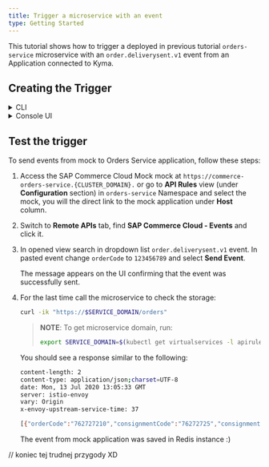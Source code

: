 ```yaml
---
title: Trigger a microservice with an event
type: Getting Started
---
```


This tutorial shows how to trigger a deployed in previous tutorial `orders-service` microservice with an `order.deliverysent.v1` event from an Application connected to Kyma.

## Creating the Trigger

<div tabs name="steps" group="trigger-function">
  <details>
  <summary label="cli">
  CLI
  </summary>

1. Create a Trigger CR for `orders-service` microservice to subscribe application to an `order.deliverysent.v1` event from `commerce-mock` Application:

   ```yaml
   cat <<EOF | kubectl apply -f  -
   apiVersion: eventing.knative.dev/v1alpha1
   kind: Trigger
   metadata:
     name: orders-service-event
     namespace: orders-service
   spec:
     broker: default
     filter:
       attributes:
         eventtypeversion: v1
         source: commerce-mock
         type: order.deliverysent
     subscriber:
       ref:
         apiVersion: v1
         kind: Service
         name: orders-service
         namespace: orders-service
   EOF
   ```

   - **spec.filter.attributes.eventtypeversion** points to the specific event version, on our case it is `v1`.
   - **spec.filter.attributes.source** is taken from the name of the Application CR and specifies the source of events. In our example, it is created `commerce-mock` mock.
   - **spec.filter.attributes.type** points to the given event type to which you want to subscribe microservice. In our case, it is `order.deliverysent`.

2. Check if the Trigger CR was created successfully and is ready. The CR `Ready` condition should state `True`:

   ```bash
   kubectl get trigger orders-service-event -n orders-service -o=jsonpath="{.status.conditions[2].status}"
   ```

  </details>
  <details>
  <summary label="console-ui">
  Console UI
  </summary>

1. If you aren't in the view of Namespace `orders-service` in the Kyma Console, select a `orders-service` Namespace from the drop-down list in the top navigation panel.

2. Go to the **Services** view (under **Operation** section) in the left navigation panel and navigate to `orders-service` Service.

3. Once in the Service details view, select **Add Event Trigger** in the **Event Triggers** section.

4. Find `order.deliverysent` event with `v1` version from `commerce-mock` Application, check it and click **Add**.

   The message appears on the UI confirming that the Event Trigger was successfully created, and you will see it in the **Event Triggers** section of Service's details view.

  </details>
</div>

## Test the trigger

To send events from mock to Orders Service application, follow these steps:  

1. Access the SAP Commerce Cloud Mock mock at `https://commerce-orders-service.{CLUSTER_DOMAIN}.` or go to **API Rules** view (under **Configuration** section) in `orders-service` Namespace and select the mock, you will the direct link to the mock application under **Host** column.

2. Switch to **Remote APIs** tab, find **SAP Commerce Cloud - Events** and click it.

3. In opened view search in dropdown list `order.deliverysent.v1` event. In pasted event change `orderCode` to `123456789` and select **Send Event**.

   The message appears on the UI confirming that the event was successfully sent.

4. For the last time call the microservice to check the storage:

   ```bash
   curl -ik "https://$SERVICE_DOMAIN/orders"
   ```

   > **NOTE**: To get microservice domain, run:
   >
   > ```bash
   > export SERVICE_DOMAIN=$(kubectl get virtualservices -l apirule.gateway.kyma-project.io/v1alpha1=orders-service.orders-service -n orders-service -o=jsonpath='{.items[*].spec.hosts[0]}')
   > ```

   You should see a response similar to the following:

   ```bash
   content-length: 2
   content-type: application/json;charset=UTF-8
   date: Mon, 13 Jul 2020 13:05:33 GMT
   server: istio-envoy
   vary: Origin
   x-envoy-upstream-service-time: 37

   [{"orderCode":"762727210","consignmentCode":"76272725","consignmentStatus":"PICKUP_COMPLETE"}, {"orderCode":"123456789","consignmentCode":"76272725","consignmentStatus":"PICKUP_COMPLETE"}]
   ```

   The event from mock application was saved in Redis instance :)

// koniec tej trudnej przygody XD
